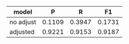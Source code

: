 |model|P|R|F1|
|----|----|----|----|
|no adjust|0.1109|0.3947|0.1731|
|adjusted|0.9221|0.9153|0.9187|